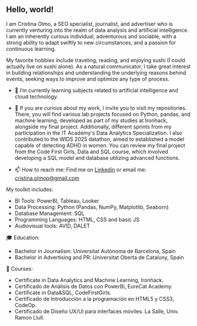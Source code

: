 ## Hello, world!

I am Cristina Olmo, a SEO specialist, journalist, and advertiser who is currently venturing into the realm of data analysis and artificial intelligence. I am an inherently curious individual, adventurous and sociable, with a strong ability to adapt swiftly to new circumstances, and a passion for continuous learning. 

My favorite hobbies include traveling, reading, and enjoying sushi (I could actually live on sushi alone). As a natural communicator, I take great interest in building relationships and understanding the underlying reasons behind events, seeking ways to improve and optimize any type of process.

- 🌱 I’m currently learning subjects related to artificial intelligence and cloud technology.

- 🔭 If you are curious about my work, I invite you to visit my repositories.
There, you will find various lab projects focused on Python, pandas, and machine learning, developed as part of my studies at Ironhack, alongside my final project.  Additionally, different sprints from my participation in the IT Academy's Data Analytics Specialization. I also contributed to the WIDS 2025 datathon, aimed to established a model capable of detecting ADHD in women.  You can review my final project from the Code First Girls, Data and SQL course, which involved developing a SQL model and database utilizing advanced functions.

- 📫 How to reach me: Find me on [Linkedin](https://www.linkedin.com/in/cristinaolmo/) or email me: cristina.olmop@gmail.com

My toolkit includes:
- BI Tools: PowerBI, Tableau, Looker 
- Data Processing: Python (Pandas, NumPy, Matplotlib, Seaborn)
- Database Management: SQL
- Programming Languages: HTML, CSS and basic JS
- Audiovisual tools: AVID, DALET
  
🎓 Education:
- Bachelor in Journalism: Universitat Autònoma de Barcelona, Spain
- Bachelor in Advertising and PR: Universitat Oberta de Cataluny, Spain

🔎 Courses:
- Certificate in Data Analytics and Machine Learning, Ironhack. 
- Certificado de Análisis de Datos con PowerBi, EureCat Academy.
- Certificate in Data&SQL, CodeFirstGirls.
- Certificado de Introducción a la programación en HTML5 y CSS3, CodeOp.
- Certificado de Diseño UX/UI para interfaces móviles. La Salle, Univ. Ramon Llull.

<!--
**Krisol3/Krisol3** is a ✨ _special_ ✨ repository because its `README.md` (this file) appears on your GitHub profile.

Here are some ideas to get you started:


